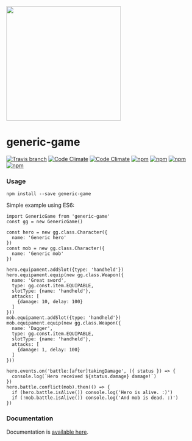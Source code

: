 <img src="https://github.com/filipemeneses/generic-game/blob/master/design/gg-bbg.png?raw=true" width="300"/>

# generic-game

[![Travis branch](https://img.shields.io/travis/generic-game/generic-game/master.svg)]()
[![Code Climate](https://img.shields.io/codeclimate/github/generic-game/generic-game.svg)]()
[![Code Climate](https://img.shields.io/codeclimate/coverage/github/generic-game/generic-game.svg)]()
[![npm](https://img.shields.io/npm/v/generic-game.svg)]()
[![npm](https://img.shields.io/npm/dw/generic-game.svg)]()
[![npm](https://img.shields.io/npm/dm/generic-game.svg)]()
[![npm](https://img.shields.io/npm/dy/generic-game.svg)]()

### Usage

`npm install --save generic-game`

Simple example using ES6:

```
import GenericGame from 'generic-game'
const gg = new GenericGame()

const hero = new gg.class.Character({
  name: 'Generic hero'
})
const mob = new gg.class.Character({
  name: 'Generic mob'
})

hero.equipament.addSlot({type: 'handheld'})
hero.equipament.equip(new gg.class.Weapon({
  name: 'Great sword',
  type: gg.const.item.EQUIPABLE,
  slotType: {name: 'handheld'},
  attacks: [
    {damage: 10, delay: 100}
  ]
}))
mob.equipament.addSlot({type: 'handheld'})
mob.equipament.equip(new gg.class.Weapon({
  name: 'Dagger',
  type: gg.const.item.EQUIPABLE,
  slotType: {name: 'handheld'},
  attacks: [
    {damage: 1, delay: 100}
  ]
}))

hero.events.on('battle:[after]takingDamage', ({ status }) => {
  console.log(`Hero received ${status.damage} damage!`)
})
hero.battle.conflict(mob).then(() => {
  if (hero.battle.isAlive()) console.log('Hero is alive. :)')
  if (!mob.battle.isAlive()) console.log('And mob is dead. :)')
})
```


### Documentation

Documentation is [available here](https://github.com/generic-game/generic-game/wiki).
